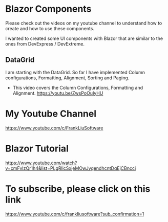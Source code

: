 # Blazor Components
Please check out the videos on my youtube channel to understand how to create and how to use these components.

I wanted to created some UI components with Blazor that are similar to the ones from DevExpress / DevExtreme. 

## DataGrid
I am starting with the DataGrid. So far I have implemented Column configurations, Formatting, Alignment, Sorting and Paging.

- This video covers the Column Configurations, Formatting and Alignment.
https://youtu.be/ZwsPoOuIyHU

# My Youtube Channel
https://www.youtube.com/c/FrankLiuSoftware

# Blazor Tutorial
https://www.youtube.com/watch?v=cmFvIzQr1h4&list=PLgRlicSxjeMOwJyqendhcntDqEjCBncci

# To subscribe, please click on this link
https://www.youtube.com/c/frankliusoftware?sub_confirmation=1

